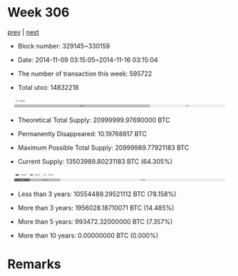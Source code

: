 # Week 306

[prev](week0305.md) | [next](week0307.md)

- Block number: 329145~330159

- Date: 2014-11-09 03:15:05~2014-11-16 03:15:04

- The number of transaction this week: 595722

- Total utxo: 14832218

![](../images/mined_week0306.png)

- Theoretical Total Supply: 20999999.97690000 BTC

- Permanently Disappeared: 10.19768817 BTC

- Maximum Possible Total Supply: 20999989.77921183 BTC

- Current Supply: 13503989.80231183 BTC (64.305%)

![](../images/year_week0306.png)


- Less than 3 years: 10554489.29521112 BTC (78.158%)

- More than 3 years: 1956028.18710071 BTC (14.485%)

- More than 5 years: 993472.32000000 BTC (7.357%)

- More than 10 years: 0.00000000 BTC (0.000%)

# Remarks

